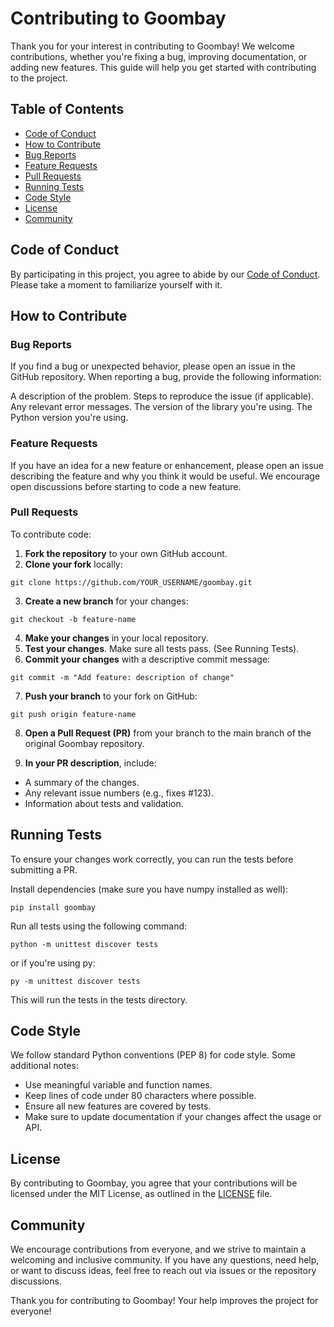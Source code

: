 # Contributing to Goombay
Thank you for your interest in contributing to Goombay! We welcome contributions, whether you're fixing a bug, improving documentation, or adding new features. This guide will help you get started with contributing to the project.

## Table of Contents
- [Code of Conduct](#Code-of-Conduct)
- [How to Contribute](#How-to-Contribute)
- [Bug Reports](#Bug-Reports)
- [Feature Requests](#Feature-Requests)
- [Pull Requests](#Pull-Requests)
- [Running Tests](#Running-Tests)
- [Code Style](#Code-Style)
- [License](#License)
- [Community](#Community)
## Code of Conduct
By participating in this project, you agree to abide by our [Code of Conduct](https://github.com/lignum-vitae/goombay/blob/master/docs/CODE_OF_CONDUCT.md). Please take a moment to familiarize yourself with it.

## How to Contribute
### Bug Reports
If you find a bug or unexpected behavior, please open an issue in the GitHub repository. When reporting a bug, provide the following information:

A description of the problem.
Steps to reproduce the issue (if applicable).
Any relevant error messages.
The version of the library you're using.
The Python version you're using.

### Feature Requests
If you have an idea for a new feature or enhancement, please open an issue describing the feature and why you think it would be useful. We encourage open discussions before starting to code a new feature.

### Pull Requests
To contribute code:

1. **Fork the repository** to your own GitHub account.
2. **Clone your fork** locally:
```nginx
git clone https://github.com/YOUR_USERNAME/goombay.git
```
3. **Create a new branch** for your changes:
```nginx
git checkout -b feature-name
```
4. **Make your changes** in your local repository.
5. **Test your changes**. Make sure all tests pass. (See Running Tests).
6. **Commit your changes** with a descriptive commit message:
```nginx
git commit -m "Add feature: description of change"
```
7. **Push your branch** to your fork on GitHub:
```nginx
git push origin feature-name
```
8. **Open a Pull Request (PR)** from your branch to the main branch of the original Goombay repository.

9. **In your PR description**, include:

- A summary of the changes.
- Any relevant issue numbers (e.g., fixes #123).
- Information about tests and validation.

## Running Tests
To ensure your changes work correctly, you can run the tests before submitting a PR.

Install dependencies (make sure you have numpy installed as well):

```nginx
pip install goombay
```
Run all tests using the following command:

```nginx
python -m unittest discover tests
```
or if you're using py:
```nginx
py -m unittest discover tests
```
This will run the tests in the tests directory.

## Code Style
We follow standard Python conventions (PEP 8) for code style. Some additional notes:

- Use meaningful variable and function names.
- Keep lines of code under 80 characters where possible.
- Ensure all new features are covered by tests.
- Make sure to update documentation if your changes affect the usage or API.
## License
By contributing to Goombay, you agree that your contributions will be licensed under the MIT License, as outlined in the [LICENSE](https://github.com/lignum-vitae/goombay/blob/master/LICENSE) file.

## Community
We encourage contributions from everyone, and we strive to maintain a welcoming and inclusive community. If you have any questions, need help, or want to discuss ideas, feel free to reach out via issues or the repository discussions.

Thank you for contributing to Goombay! Your help improves the project for everyone!

